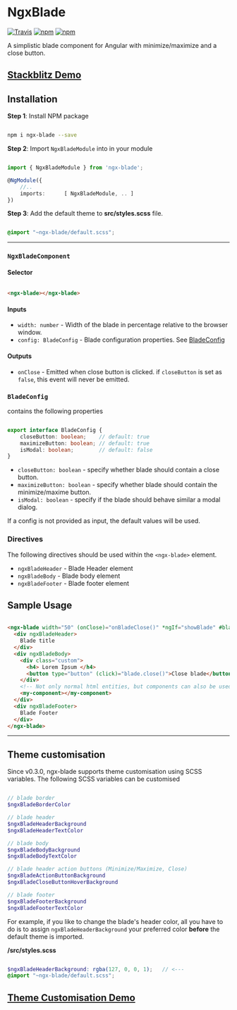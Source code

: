 # NgxBlade

[![Travis](https://travis-ci.com/cyberpirate92/ngx-blade.svg?branch=master)](https://travis-ci.com/cyberpirate92/ngx-blade)
[![npm](https://img.shields.io/npm/v/ngx-blade.svg)](https://www.npmjs.com/package/ngx-blade)
[![npm](https://img.shields.io/npm/dw/ngx-blade.svg)](https://www.npmjs.com/package/ngx-blade)

A simplistic blade component for Angular with minimize/maximize and a close button.

## [Stackblitz Demo](https://stackblitz.com/edit/angular-ngx-blade)

## Installation

**Step 1**: Install NPM package

```bash

npm i ngx-blade --save

```

**Step 2**: Import `NgxBladeModule` into in your module

```typescript

import { NgxBladeModule } from 'ngx-blade';

@NgModule({
    //..
    imports:      [ NgxBladeModule, .. ]
})

```

**Step 3**: Add the default theme to **src/styles.scss** file.

```scss

@import "~ngx-blade/default.scss";

```

---

### `NgxBladeComponent`

#### Selector

```html

<ngx-blade></ngx-blade>

```

#### Inputs

* `width: number` - Width of the blade in percentage relative to the browser window.
* `config: BladeConfig` - Blade configuration properties. See [BladeConfig](#BladeConfig)

#### Outputs

* `onClose` - Emitted when close button is clicked. if `closeButton` is set as `false`, this event will never be emitted.

### `BladeConfig`

contains the following properties

```typescript

export interface BladeConfig {
    closeButton: boolean;    // default: true
    maximizeButton: boolean; // default: true
    isModal: boolean;        // default: false
}

```

* `closeButton: boolean` - specify whether blade should contain a close button.
* `maximizeButton: boolean` - specify whether blade should contain the minimize/maxime button.
* `isModal: boolean` - specify if the blade should behave similar a modal dialog.

If a config is not provided as input, the default values will be used.

### Directives

The following directives should be used within the `<ngx-blade>` element.

* `ngxBladeHeader` - Blade Header element
* `ngxBladeBody` - Blade body element
* `ngxBladeFooter` - Blade footer element

## Sample Usage

```html

<ngx-blade width="50" (onClose)="onBladeClose()" *ngIf="showBlade" #blade>
  <div ngxBladeHeader>
    Blade title
  </div>
  <div ngxBladeBody>
    <div class="custom">
      <h4> Lorem Ipsum </h4>
      <button type="button" (click)="blade.close()">Close blade</button>
    </div>
    <!-- Not only normal html entities, but components can also be used -->
    <my-component></my-component>
  </div>
  <div ngxBladeFooter>
    Blade Footer
  </div>
</ngx-blade>

```

---

## Theme customisation

Since v0.3.0, ngx-blade supports theme customisation using SCSS variables.
The following SCSS variables can be customised

```SCSS

// blade border
$ngxBladeBorderColor

// blade header
$ngxBladeHeaderBackground
$ngxBladeHeaderTextColor

// blade body
$ngxBladeBodyBackground
$ngxBladeBodyTextColor

// blade header action buttons (Minimize/Maximize, Close) 
$ngxBladeActionButtonBackground
$ngxBladeCloseButtonHoverBackground

// blade footer
$ngxBladeFooterBackground
$ngxBladeFooterTextColor

```

For example, if you like to change the blade's header color, all you have to do is to assign `ngxBladeHeaderBackground` your preferred color **before** the default theme is imported.

**/src/styles.scss**
```SCSS

$ngxBladeHeaderBackground: rgba(127, 0, 0, 1);   // <---
@import "~ngx-blade/default.scss";

```

## [Theme Customisation Demo](https://stackblitz.com/edit/angular-ngx-blade-theme-customization?file=src/styles.scss)
